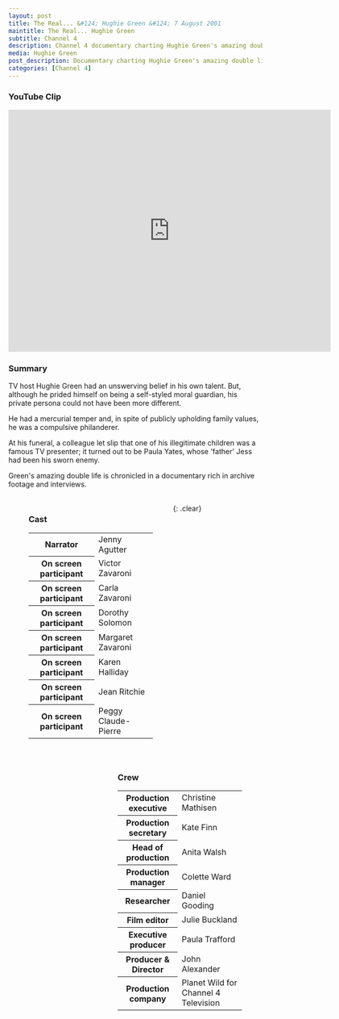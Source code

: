 ```yaml
---
layout: post
title: The Real... &#124; Hughie Green &#124; 7 August 2001
maintitle: The Real... Hughie Green
subtitle: Channel 4
description: Channel 4 documentary charting Hughie Green's amazing double life.
media: Hughie Green
post_description: Documentary charting Hughie Green's amazing double life.
categories: [Channel 4]
---
```


<h3 id="youtube-clip">YouTube Clip</h3>
<div class="responsive-video"><iframe width="640px" height="480px" src="https://www.youtube.com/embed/MS2dZ-SplbM?rel=0&amp;showinfo=1" frameborder="0" allowfullscreen=""></iframe></div>

<h3 id="summary">Summary</h3>
<p>TV host Hughie Green had an unswerving belief in his own talent. But, although he prided himself on being a self-styled moral guardian, his private persona could not have been more different.</p>
<p>He had a mercurial temper and, in spite of publicly upholding family values, he was a compulsive philanderer.</p>
<p>At his funeral, a colleague let slip that one of his illegitimate children was a famous TV presenter; it turned out to be Paula Yates, whose 'father' Jess had been his sworn enemy.</p>
<p>Green's amazing double life is chronicled in a documentary rich in archive footage and interviews.</p>

<figure class="fig1">
<figcaption>
<h3 id="cast">Cast</h3>
<table>
<tr><th>Narrator</th><td>Jenny Agutter</td></tr>
<tr><th>On screen participant</th><td>Victor Zavaroni</td></tr>
<tr><th>On screen participant</th><td>Carla Zavaroni</td></tr>
<tr><th>On screen participant</th><td>Dorothy Solomon</td></tr>
<tr><th>On screen participant</th><td>Margaret Zavaroni</td></tr>
<tr><th>On screen participant</th><td>Karen Halliday</td></tr>
<tr><th>On screen participant</th><td>Jean Ritchie</td></tr>
<tr><th>On screen participant</th><td>Peggy Claude-Pierre</td></tr>
</table>
</figcaption>
</figure>

<figure class="fig2">
<figcaption>
<h3 id="crew">Crew</h3>
<table>
<tr><th>Production executive</th><td>Christine Mathisen</td></tr>
<tr><th>Production secretary</th><td>Kate Finn</td></tr>
<tr><th>Head of production</th><td>Anita Walsh</td></tr>
<tr><th>Production manager</th><td>Colette Ward</td></tr>
<tr><th>Researcher</th><td>Daniel Gooding</td></tr>
<tr><th>Film editor</th><td>Julie Buckland</td></tr>
<tr><th>Executive producer</th><td>Paula Trafford</td></tr>
<tr><th>Producer &amp; Director</th><td>John Alexander</td></tr>
<tr><th>Production company</th><td>Planet Wild for Channel 4 Television</td></tr>
</table>
</figcaption>
</figure>

<br />{: .clear}

<style>
.fig1 {float:left; width:49%;}

.fig2 {float:right; width:49%;}

figcaption {float:left; width:100%;}

@media only screen and (max-width: 700px) {
.fig1, .fig2 {float:left; width:100%;}
figcaption {float:left; width:100%; margin-bottom: 10px;}
}
</style>

